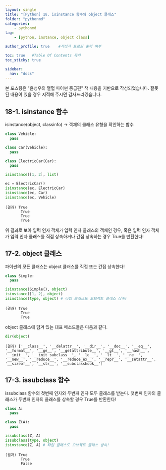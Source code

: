 ```yaml
---
layout: single
title: "[Python] 18. isinstance 함수와 object 클래스"
folder: "pythonmd"
categories:
    - pythonmd
tag:
    - [python, instance, object class]

author_profile: true    #작성자 프로필 출력 여부

toc: true   #Table Of Contents 목차 
toc_sticky: true

sidebar:
  nav: "docs"
---
```


본 포스팅은 "윤성우의 열혈 파이썬 중급편" 책 내용을 기반으로 작성되었습니다.
잘못된 내용이 있을 경우 지적해 주시면 감사드리겠습니다.

## 18-1. isinstance 함수

isinstance(object, classinfo) → 객체의 클래스 유형을 확인하는 함수

```python
class Vehicle:
  pass

class Car(Vehicle):
  pass

class ElectricCar(Car):
  pass

isinstance([1, 2], list)

ec = ElectricCar()
isinstance(ec, ElectricCar)
isinstance(ec, Car)
isinstance(ec, Vehicle)
```
    (결과) True
           True
           True
           True

위 결과로 보아 입력 인자 객체가 입력 인자 클래스의 객체인 경우, 혹은 입력 인자 객체가 입력 인자 클래스를 직접 상속하거나 간접 상속하는 경우 True를 반환한다!

## 17-2. object 클래스

파이썬의 모든 클래스는 object 클래스를 직접 또는 간접 상속한다!

```python
class Simple:
  pass

isinstance(Simple(), object)
isinstance([1, 2], object)
isinstance(type, object) # 타입 클래스도 오브젝트 클래스 상속!
```
    (결과) True
           True
           True

object 클래스에 담겨 있는 대표 메소드들은 다음과 같다.
```python
dir(object)
```
    (결과) ['__class__', '__delattr__', '__dir__', '__doc__', '__eq__', '__format__', '__ge__', '__getattribute__', '__gt__', '__hash__', '__init__', '__init_subclass__', '__le__', '__lt__', '__ne__', '__new__', '__reduce__', '__reduce_ex__', '__repr__', '__setattr__', '__sizeof__', '__str__', '__subclasshook__']

## 17-3. issubclass 함수
issubclass 함수의 첫번째 인자와 두번째 인자 모두 클래스를 받는다. 첫번째 인자의 클래스가 두번째 인자의 클래스를 상속할 경우 True를 반환한다!

```python
class A:
  pass

class Z(A):
  pass

issubclass(Z, A)
issubclass(type, object)
isinstance(Z, A) # 타입 클래스도 오브젝트 클래스 상속!
```
    (결과) True
           True
           False
